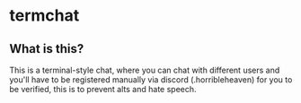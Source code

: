 # termchat

## What is this?

This is a terminal-style chat, where you can chat with different users and you'll have to be registered manually via discord (.horribleheaven) for you to be verified, this is to prevent alts and hate speech.
